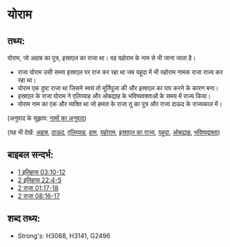 # योराम #

## तथ्य: ##

योराम, जो अहाब का पुत्र, इस्राएल का राजा था। वह यहोराम के नाम से भी जाना जाता है।

* राजा योराम उसी समय इस्राएल पर राज कर रहा था जब यहूदा में भी यहोराम नामक राजा राज्य कर रहा था।
* योराम एक दुष्ट राजा था जिसने स्वयं तो मूर्तिपूजा की और इस्राएल का पाप करने के कारण बना।
* इस्राएल के राजा योराम ने एलिय्याह और ओबद्याह के भविष्यवक्ताओं के समय में राज्य किया।
* योराम नाम का एक और व्यक्ति था जो हमात के राजा तू का पुत्र और राजा दाऊद के राज्यकाल में।

(अनुवाद के सुझाव: [नामों का अनुवाद](rc://en/ta/man/translate/translate-names))

(यह भी देखें: [अहाब](../names/ahab.md), [दाऊद](../names/david.md), [एलिय्याह](../names/elijah.md), [हाम](../names/hamath.md), [यहोराम](../names/jehoram.md), [इस्राएल का राज्य](../names/kingdomofisrael.md), [यहूदा](../names/kingdomofjudah.md), [ओबद्याह](../names/obadiah.md), [भविष्यद्वक्ता](../kt/prophet.md))

## बाइबल सन्दर्भ: ##

* [1 इतिहास 03:10-12](rc://en/tn/help/1ch/03/10)
* [2 इतिहास 22:4-5](rc://en/tn/help/2ch/22/04)
* [2 राजा 01:17-18](rc://en/tn/help/2ki/01/17)
* [2 राजा 08:16-17](rc://en/tn/help/2ki/08/16)

## शब्द तथ्य: ##

* Strong's: H3088, H3141, G2496
